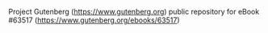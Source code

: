 Project Gutenberg (https://www.gutenberg.org) public repository for
eBook #63517 (https://www.gutenberg.org/ebooks/63517)
